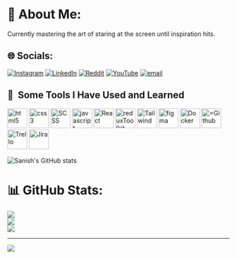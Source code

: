 # 💫 About Me:
Currently mastering the art of staring at the screen until inspiration hits. 



## 🌐 Socials:
[![Instagram](https://img.shields.io/badge/Instagram-%23E4405F.svg?logo=Instagram&logoColor=white)](https://instagram.com/sanishkarki007) [![LinkedIn](https://img.shields.io/badge/LinkedIn-%230077B5.svg?logo=linkedin&logoColor=white)](https://linkedin.com/in/sanish-karki-680249148) [![Reddit](https://img.shields.io/badge/Reddit-%23FF4500.svg?logo=Reddit&logoColor=white)](https://reddit.com/user/Ambitious_Occasion_9) [![YouTube](https://img.shields.io/badge/YouTube-%23FF0000.svg?logo=YouTube&logoColor=white)](https://youtube.com/@@simplifiedfactzz) [![email](https://img.shields.io/badge/Email-D14836?logo=gmail&logoColor=white)](mailto:s.karki1994@gmail.com) 


<h2> 🚀 &nbsp;Some Tools I Have Used and Learned</h2>
<p align="left">

<img src="https://cdn.jsdelivr.net/gh/devicons/devicon@latest/icons/html5/html5-plain-wordmark.svg" alt="html5" width="45" height="45" />          
<img src="https://cdn.jsdelivr.net/gh/devicons/devicon@latest/icons/css3/css3-plain-wordmark.svg" alt="css3" width="45" height="45"/>
<img src="https://cdn.jsdelivr.net/gh/devicons/devicon@latest/icons/sass/sass-original.svg" alt="SCSS" width="45" height="45"/>
<img src="https://cdn.jsdelivr.net/gh/devicons/devicon@latest/icons/javascript/javascript-plain.svg" alt="javascript" width="45" height="45"/>
<img src="https://cdn.jsdelivr.net/gh/devicons/devicon@latest/icons/react/react-original.svg"  alt="React" width="45" height="45"/>
<img src="https://cdn.jsdelivr.net/gh/devicons/devicon@latest/icons/redux/redux-original.svg" alt="reduxToolkit" width="45" height="45"/>
<img src="https://cdn.jsdelivr.net/gh/devicons/devicon@latest/icons/tailwindcss/tailwindcss-original-wordmark.svg" alt="Tailwind" width="45" height="45"/>
<img src="https://cdn.jsdelivr.net/gh/devicons/devicon@latest/icons/figma/figma-original.svg" alt="figma" width="45" height="45"/>
<img src="https://cdn.jsdelivr.net/gh/devicons/devicon@latest/icons/docker/docker-original.svg" alt="Docker" width="45" height="45"/>
<img src="https://cdn.jsdelivr.net/gh/devicons/devicon@latest/icons/github/github-original.svg" alt="=Github" width="45" height="45"/>
<img src="https://cdn.jsdelivr.net/gh/devicons/devicon@latest/icons/trello/trello-original-wordmark.svg" alt="Trello" width="45" height="45"/>
<img src="https://cdn.jsdelivr.net/gh/devicons/devicon@latest/icons/jira/jira-original-wordmark.svg" alt="Jira" width="45" height="45"/>
      
</p>


![Sanish's GitHub stats](https://github-readme-stats.vercel.app/api?username=sanishkarkee&show=reviews,&show_icons=true)



# 📊 GitHub Stats:
![](https://github-readme-stats.vercel.app/api?username=sanishkarkee&theme=radical&hide_border=false&include_all_commits=true&count_private=false)<br/>
![](https://nirzak-streak-stats.vercel.app/?user=sanishkarkee&theme=radical&hide_border=false)<br/>
![](https://github-readme-stats.vercel.app/api/top-langs/?username=sanishkarkee&theme=radical&hide_border=false&include_all_commits=true&count_private=false&layout=compact)

---

[![](https://visitcount.itsvg.in/api?id=sanishkarkee&icon=2&color=10)](https://visitcount.itsvg.in)

<!-- Proudly created with GPRM ( https://gprm.itsvg.in ) -->
